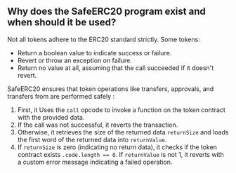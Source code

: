 ## Why does the SafeERC20 program exist and when should it be used?

Not all tokens adhere to the ERC20 standard strictly. Some tokens:

- Return a boolean value to indicate success or failure.
- Revert or throw an exception on failure.
- Return no value at all, assuming that the call succeeded if it doesn't revert.

SafeERC20 ensures that token operations like transfers, approvals, and transfers from are performed safely :

1. First, it Uses the `call` opcode to invoke a function on the token contract with the provided data.
2. If the call was not successful, it reverts the transaction.
3. Otherwise, it retrieves the size of the returned data `returnSize` and loads the first word of the returned data into `returnValue`.
4. If `returnSize` is zero (indicating no return data), it checks if the token contract exists `.code.length == 0`. If `returnValue` is not 1, it reverts with a custom error message indicating a failed operation.
